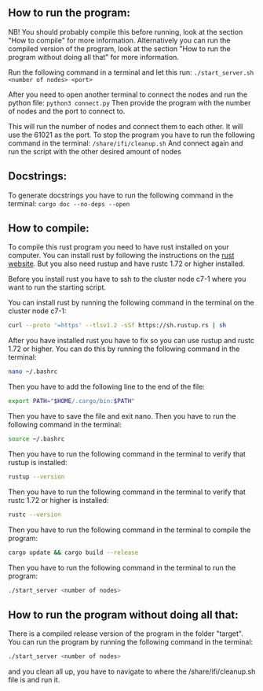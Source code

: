 ## How to run the program:

NB! You should probably compile this before running, look at the section "How to compile" for more information. Alternatively you can run the compiled version of the program, look at the section "How to run the program without doing all that" for more information.

Run the following command in a terminal and let this run:
`./start_server.sh <number of nodes> <port>`

After you need to open another terminal to connect the nodes and run the python file:
`python3 connect.py`
Then provide the program with the number of nodes and the port to connect to.

This will run the number of nodes and connect them to each other. It will use the 61021 as the port.
To stop the program you have to run the following command in the terminal:
`/share/ifi/cleanup.sh`
And connect again and run the script with the other desired amount of nodes

## Docstrings:
To generate docstrings you have to run the following command in the terminal:
`cargo doc --no-deps --open`


## How to compile:

To compile this rust program you need to have rust installed on your computer. You can install rust by following the instructions on the [rust website](https://www.rust-lang.org/tools/install). But you also need rustup and have rustc 1.72 or higher installed.

Before you install rust you have to ssh to the  cluster node c7-1 where you want to run the starting script.

You can install rust by running the following command in the terminal on the cluster node c7-1:

```bash
curl --proto '=https' --tlsv1.2 -sSf https://sh.rustup.rs | sh  
```

After you have installed rust you have to fix so you can use rustup and rustc 1.72 or higher. You can do this by running the following command in the terminal:

```bash
nano ~/.bashrc
```

Then you have to add the following line to the end of the file:

```bash
export PATH="$HOME/.cargo/bin:$PATH"
```

Then you have to save the file and exit nano. Then you have to run the following command in the terminal:

```bash
source ~/.bashrc
```

Then you have to run the following command in the terminal to verify that rustup is installed:

```bash
rustup --version
```

Then you have to run the following command in the terminal to verify that rustc 1.72 or higher is installed:

```bash
rustc --version
```

Then you have to run the following command in the terminal to compile the program:

```bash
cargo update && cargo build --release
```

Then you have to run the following command in the terminal to run the program:

```bash
./start_server <number of nodes>
```

## How to run the program without doing all that:
There is a compiled release version of the program in the folder "target". You can run the program by running the following command in the terminal:

```bash
./start_server <number of nodes>
```

 and you clean all up, you have to navigate to where the /share/ifi/cleanup.sh file is and run it.
